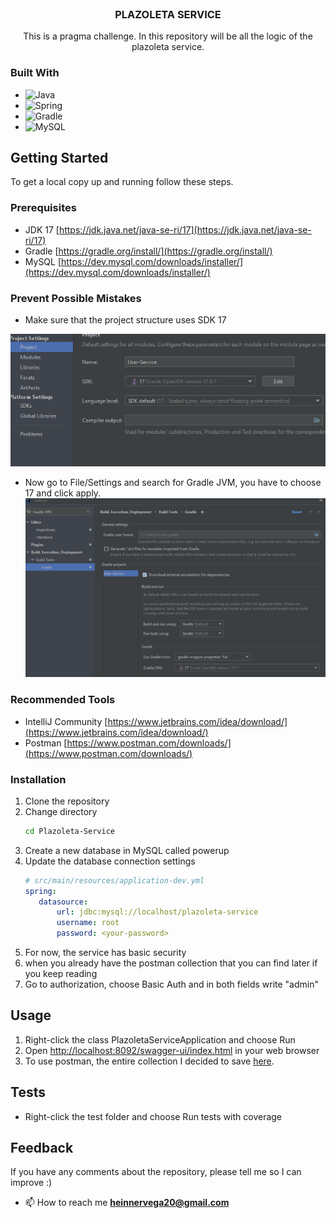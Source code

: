 <br />
<div align="center">
<h3 align="center">PLAZOLETA SERVICE</h3>
  <p align="center">
This is a pragma challenge. In this repository will be all the logic of the plazoleta service.  </p>
</div>

### Built With

* ![Java](https://img.shields.io/badge/java-%23ED8B00.svg?style=for-the-badge&logo=java&logoColor=white)
* ![Spring](https://img.shields.io/badge/Spring-6DB33F?style=for-the-badge&logo=spring&logoColor=white)
* ![Gradle](https://img.shields.io/badge/Gradle-02303A.svg?style=for-the-badge&logo=Gradle&logoColor=white)
* ![MySQL](https://img.shields.io/badge/MySQL-00000F?style=for-the-badge&logo=mysql&logoColor=white)


<!-- GETTING STARTED -->
## Getting Started

To get a local copy up and running follow these steps.

### Prerequisites

* JDK 17 [https://jdk.java.net/java-se-ri/17](https://jdk.java.net/java-se-ri/17)
* Gradle [https://gradle.org/install/](https://gradle.org/install/)
* MySQL [https://dev.mysql.com/downloads/installer/](https://dev.mysql.com/downloads/installer/)

### Prevent Possible Mistakes

* Make sure that the project structure uses SDK 17

![Project structure](docs/images/project-structure.png)

* Now go to File/Settings and search for Gradle JVM, you have to choose 17 and click apply.
  ![Gradle JVM](docs/images/Gradle-JVM.png)



### Recommended Tools
* IntelliJ Community [https://www.jetbrains.com/idea/download/](https://www.jetbrains.com/idea/download/)
* Postman [https://www.postman.com/downloads/](https://www.postman.com/downloads/)

### Installation

1. Clone the repository
2. Change directory
   ```sh
   cd Plazoleta-Service
   ```
3. Create a new database in MySQL called powerup
4. Update the database connection settings
   ```yml
   # src/main/resources/application-dev.yml
   spring:
      datasource:
          url: jdbc:mysql://localhost/plazoleta-service
          username: root
          password: <your-password>
   ```
5. For now, the service has basic security
6. when you already have the postman collection that you can find later if you keep reading
7. Go to authorization, choose Basic Auth and in both fields write "admin"

<!-- USAGE -->
## Usage

1. Right-click the class PlazoletaServiceApplication and choose Run
2. Open [http://localhost:8092/swagger-ui/index.html](http://localhost:8092/swagger-ui/index.html) in your web browser
3. To use postman, the entire collection I decided to save [here](docs/postman/User-Service.postman_collection.json).

<!-- ROADMAP -->
## Tests

- Right-click the test folder and choose Run tests with coverage

## Feedback
If you have any comments about the repository, please tell me so I can improve :)

- 📫 How to reach me **heinnervega20@gmail.com**
